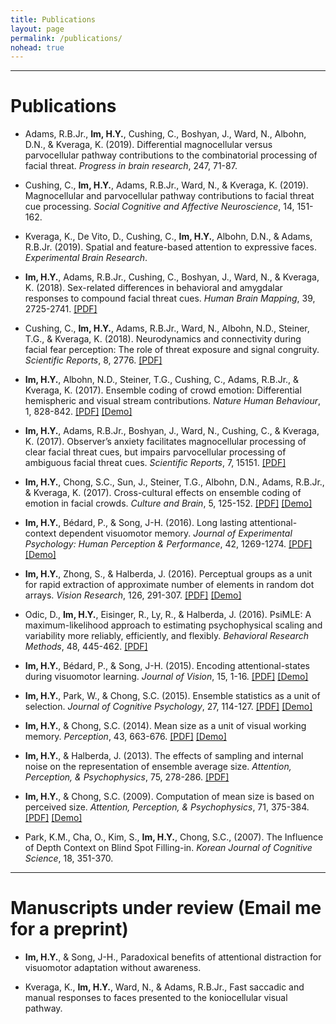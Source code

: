 ```yaml
---
title: Publications
layout: page
permalink: /publications/
nohead: true
---
```

------
# Publications<br />

*  Adams, R.B.Jr., **Im, H.Y.**, Cushing, C., Boshyan, J., Ward, N., Albohn, D.N., & Kveraga, K. (2019). Differential magnocellular versus parvocellular pathway contributions to the combinatorial processing of facial threat. _Progress in brain research_, 247, 71-87.

* Cushing, C., **Im, H.Y.**, Adams, R.B.Jr., Ward, N., & Kveraga, K. (2019). Magnocellular and parvocellular pathway contributions to facial threat cue processing. _Social Cognitive and Affective Neuroscience_, 14, 151-162.

* Kveraga, K., De Vito, D., Cushing, C., **Im, H.Y.**, Albohn, D.N., & Adams, R.B.Jr. (2019). Spatial and feature-based attention to expressive faces. _Experimental Brain Research_.

* **Im, H.Y.**, Adams, R.B.Jr., Cushing, C., Boshyan, J., Ward, N., & Kveraga, K. (2018). Sex-related differences in behavioral and amygdalar responses to compound facial threat cues. _Human Brain Mapping_, 39, 2725-2741. [[PDF]](../Im_Hum._Brain_Mapp._2018.pdf)

* Cushing, C., **Im, H.Y.**, Adams, R.B.Jr., Ward, N., Albohn, N.D., Steiner, T.G., & Kveraga, K. (2018). Neurodynamics and connectivity during facial fear perception: The role of threat exposure and signal congruity. _Scientific Reports_, 8, 2776. [[PDF]](../Cushing_SciRep_2018.pdf)

* **Im, H.Y.**, Albohn, N.D., Steiner, T.G., Cushing, C., Adams, R.B.Jr., & Kveraga, K. (2017). Ensemble coding of crowd emotion: Differential hemispheric and visual stream contributions. _Nature Human Behaviour_, 1, 828-842. [[PDF]](../Im_etal_NHB_2017.pdf) [[Demo]](../Flash2.gif)

* **Im, H.Y.**, Adams, R.B.Jr., Boshyan, J., Ward, N., Cushing, C., & Kveraga, K. (2017). Observer’s anxiety facilitates magnocellular processing of clear facial threat cues, but impairs parvocellular processing of ambiguous facial threat cues. _Scientific Reports_, 7, 15151. [[PDF]](../Im_etal_Sci_Rep_2017.pdf)

* **Im, H.Y.**, Chong, S.C., Sun, J., Steiner, T.G., Albohn, D.N., Adams, R.B.Jr., & Kveraga, K. (2017). Cross-cultural effects on ensemble coding of emotion in facial crowds. _Culture and Brain_, 5, 125-152. [[PDF]](../Im_etal_Cult_Br_2017.pdf) [[Demo]](../Flash2.gif)

* **Im, H.Y.**, Bédard, P., & Song, J-H. (2016). Long lasting attentional-context dependent visuomotor memory. _Journal of Experimental Psychology: Human Perception & Performance_, 42, 1269-1274. [[PDF]](../Imetal_JEP_2016.pdf) [[Demo]](../Flash.gif)

* **Im, H.Y.**, Zhong, S., & Halberda, J. (2016). Perceptual groups as a unit for rapid extraction of approximate number of elements in random dot arrays. _Vision Research_, 126, 291-307. [[PDF]](../Imetal_VR_2016.pdf) [[Demo]](../dot_num.gif)

* Odic, D., **Im, H.Y.**, Eisinger, R., Ly, R., & Halberda, J. (2016). PsiMLE: A maximum-likelihood approach to estimating psychophysical scaling and variability more reliably, efficiently, and flexibly. _Behavioral Research Methods_, 48, 445-462. [[PDF]](../Odic_Behavior_Research_Methods_2015.pdf)

* **Im, H.Y.**, Bédard, P., & Song, J-H. (2015). Encoding attentional-states during visuomotor learning. _Journal of Vision_, 15, 1-16. [[PDF]](../Imetal_JOV_2015.pdf) [[Demo]](../Flash.gif)

* **Im, H.Y.**, Park, W., & Chong, S.C. (2015). Ensemble statistics as a unit of selection. _Journal of Cognitive Psychology_, 27, 114-127. [[PDF]](../Imetal_JCP_2015.pdf) [[Demo]](../meansize.gif)

* **Im, H.Y.**, & Chong, S.C. (2014). Mean size as a unit of visual working memory. _Perception_, 43, 663-676. [[PDF]](../Im_Chong_Perception_2014.pdf) [[Demo]](../meansize.gif)

* **Im, H.Y.**, & Halberda, J. (2013). The effects of sampling and internal noise on the representation of ensemble average size. _Attention, Perception, & Psychophysics_, 75, 278-286. [[PDF]](../Im_Halberda_APP_2013.pdf)

* **Im, H.Y.**, & Chong, S.C. (2009). Computation of mean size is based on perceived size. _Attention, Perception, & Psychophysics_, 71, 375-384. [[PDF]](../Im_Chong_APP_2009.pdf) [[Demo]](../ebbing.gif)

* Park, K.M., Cha, O., Kim, S., **Im, H.Y.**, Chong, S.C., (2007). The Influence of Depth Context on Blind Spot Filling-in. _Korean Journal of Cognitive Science_, 18, 351-370.

------
# Manuscripts under review (Email me for a preprint)<br />
* **Im, H.Y.**, & Song, J-H., Paradoxical benefits of attentional distraction for visuomotor adaptation without awareness.

* Kveraga, K., **Im, H.Y.**, Ward, N., & Adams, R.B.Jr., Fast saccadic and manual responses to faces presented to the koniocellular visual pathway.

